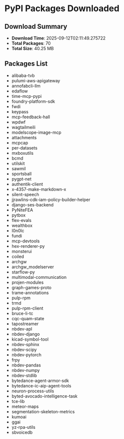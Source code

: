 # PyPI Packages Downloaded

## Download Summary
- **Download Time**: 2025-09-12T02:11:49.275722
- **Total Packages**: 70
- **Total Size**: 40.25 MB

## Packages List
- alibaba-tvb
- pulumi-aws-apigateway
- annofabcli-llm
- edaflow
- time-mcp-pypi
- foundry-platform-sdk
- fwdi
- keypass
- mcp-feedback-hall
- wpdwf
- wagtailmeili
- modelscope-image-mcp
- attachments
- mcpcap
- per-datasets
- mxboxutils
- bcmd
- utilskit
- sawmil
- sportsball
- pygpt-net
- authentik-client
- x-4357-make-markdown-x
- silent-speech
- jjrawlins-cdk-iam-policy-builder-helper
- django-ses-backend
- PyNiteFEA
- pytbox
- flex-evals
- wealthbox
- l0n0lc
- fundi
- mcp-devtools
- hex-renderer-py
- monsterui
- coiled
- archgw
- archgw_modelserver
- starflow-py
- multimodal-communication
- projen-modules
- graph-games-proto
- trame-annotations
- pulp-rpm
- trmd
- pulp-rpm-client
- bruce-li-tc
- cqc-quam-state
- tapostreamer
- nbdev-apl
- nbdev-django
- kicad-symbol-tool
- nbdev-sphinx
- nbdev-scipy
- nbdev-pytorch
- frpy
- nbdev-pandas
- nbdev-numpy
- nbdev-stdlib
- bytedance-agent-armor-sdk
- bytedance-ic-aip-agent-tools
- neuron-process-utils
- byted-avocado-intelligence-task
- tce-lib
- meteor-maps
- segmentation-skeleton-metrics
- kumoai
- ggai
- yz-rpa-utils
- sbvoicedb
